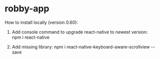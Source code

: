 # robby-app

How to install locally (version 0.60):

1. Add console command to upgrade react-native to newest version:  
  npm i react-native
  
2. Add missing library:
  npm i react-native-keyboard-aware-scrollview --save

